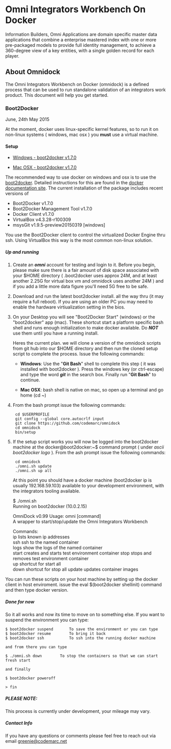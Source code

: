 # Omni Integrators Workbench On Docker

Information Builders, Omni Applications are domain specific master data applications that combine a enterprise mastered index with one or more pre-packaged models to provide full identity management, to achieve a 360-degree view of a key entities, with a single golden record for each player.

## About Omnidock
The Omni Integrators Workbench on Docker (omnidock) is a defined process that can be used to run standalone validation of an integrators work product. This document will help you get started.

### Boot2Docker
June, 24th May 2015

At the moment, docker uses linux-specific kernel features, so to run it on non-linux systems ( windows, mac osx ) you **must** use a virtual machine.

#### Setup

* [Windows - boot2docker v1.7.0](https://github.com/boot2docker/windows-installer/releases/tag/v1.7.0)

* [Mac OSX - boot2docker v1.7.0](https://github.com/boot2docker/osx-installer/releases/v1.7.0)

The recommended way to use docker on windows and osx is to use the [boot2docker](http://boot2docker.io/). Detailed instructions for this are found in the [docker documentation site](https://docs.docker.com/installation/). The current installation of the package includes recent versions of

* Boot2Docker v1.7.0
* Boot2Docker Management Tool v1.7.0
* Docker Client v1.7.0
* VirtualBox v4.3.28-r100309
* msysGit v1.9.5-preview20150319 [windows]

You use the Boot2Docker client to control the virtualized Docker Engine thru ssh. Using VirtualBox this way is the most common non-linux solution.

##### Up and running

1. Create an ***omni*** account for testing and login to it. Before you begin, please make sure there is a fair amount of disk space associated with your $HOME directory ( .boot2docker uses approx 24M, and at least another 2.25G for virtual box vm and omnidock uses another 24M ) and if you add a little more data figure you'll need 5G free to be safe.

1. Download and run the latest boot2docker install. all the way thru (it may require a full reboot).  If you are using an older PC you may need to enable the hardware virtiualization setting in the bios.  

1. On your Desktop you will see "Boot2Docker Start" (windows) or the "boot2docker" app (mac). These shortcut start a platform specific bash shell and runs enough initialization to make docker available. Do ***NOT*** use them until you have a running install.

	Heres the current plan. we will clone a version of the omnidock scripts from git hub into 	our $HOME directory and then run the cloned setup script to complete the 	process. Issue the following commands:

	* **Windows**:
	Use the "**Git Bash**" shell to complete this step ( it was installed with boot2docker ). Press the windows key (or ctrl-escape) and type the word ***git*** in the search box. Finally run "**Git Bash**" to continue.
	
	* **Mac OSX**:
	bash shell is native on mac, so open up a terminal and go home (cd ~)  


1. From the bash prompt issue the following commands:  

		cd $USERPROFILE  
		git config --global core.autocrlf input  
		git clone https://github.com/codemarc/omnidock    
		cd omnidock  
		bin/setup  
    
1. If the setup script works you will now be logged into the boot2docker machine at the docker@boot2docker:~$ command prompt ( under *ascii boot2docker logo* ). From the ash prompt issue the following commands:<br/>  
  

		cd omnidock  
		./omni.sh update 
		./omni.sh up all

	At this point you should have a docker machine (boot2docker ip is usually 192.168.59.103) available to your development environment, with the integrators tooling available.
	
	$ ./omni.sh  
	Running on boot2docker (10.0.2.15)  
	
	OmniDock v0.99 Usage: omni [command]  
	A wrapper to start/stop/update the Omni Integrators Workbench  
	  
	Commands:	
	ip        lists known ip addresses	
	ssh       ssh to the named container	
	logs      show the logs of the named container	
	start     creates and starts test environment container	
	stop      stops and removes test environment container	
	up        shortcut for start all	
	down      shortcut for stop all	
	update    updates container images

You can run these scripts on your host machine by setting up the docker client in host enviroment.
issue the  eval $(boot2docker shellinit) command and then type docker version. 

##### Done for now

So it all works and now its time to move on to something else. If you want to suspend the environment you can type:

	$ boot2docker suspend		To save the environment or you can type
	$ boot2docker resume 		To bring it back
	$ boot2docker ssh			To ssh into the running docker machine
	
	and from there you can type 

	$ ./omni.sh down		To stop the containers so that we can start fresh start

	and finally 
	
	$ boot2docker poweroff
	
	> fin


##### PLEASE NOTE:
This process is currently under development, your mileage may vary.
	
##### Contact Info
If you have any questions or comments please feel free to reach out via email [greenie@codemarc.net](mailto:greenie@codemarc.net)





